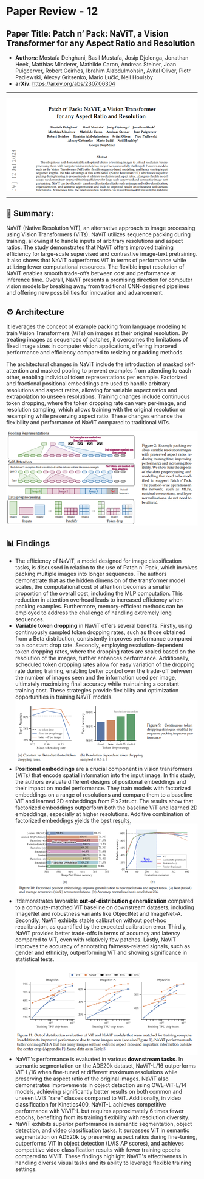 # Paper Review - 12

## **Paper Title**: Patch n’ Pack: NaViT, a Vision Transformer for any Aspect Ratio and Resolution
- **Authors**: Mostafa Dehghani, Basil Mustafa, Josip Djolonga, Jonathan Heek, Matthias Minderer, Mathilde Caron, Andreas Steiner, Joan Puigcerver, Robert Geirhos, Ibrahim Alabdulmohsin, Avital Oliver, Piotr Padlewski, Alexey Gritsenko, Mario Lučić, Neil Houlsby
- **arXiv**: https://arxiv.org/abs/2307.06304
---

![](./figs/Day09-2/1.png)

---

## 🧾 Summary: 
NaViT (Native Resolution ViT), an alternative approach to image processing using Vision Transformers (ViTs). NaViT utilizes sequence packing during training, allowing it to handle inputs of arbitrary resolutions and aspect ratios. The study demonstrates that NaViT offers improved training efficiency for large-scale supervised and contrastive image-text pretraining. It also shows that NaViT outperforms ViT in terms of performance while utilizing fewer computational resources. The flexible input resolution of NaViT enables smooth trade-offs between cost and performance at inference time. Overall, NaViT presents a promising direction for computer vision models by breaking away from traditional CNN-designed pipelines and offering new possibilities for innovation and advancement.



## ⚙️ Architecture
It leverages the concept of example packing from language modeling to train Vision Transformers (ViTs) on images at their original resolution. By treating images as sequences of patches, it overcomes the limitations of fixed image sizes in computer vision applications, offering improved performance and efficiency compared to resizing or padding methods.

The architectural changes in NaViT include the introduction of masked self-attention and masked pooling to prevent examples from attending to each other, enabling individual token representations per example. Factorized and fractional positional embeddings are used to handle arbitrary resolutions and aspect ratios, allowing for variable aspect ratios and extrapolation to unseen resolutions. Training changes include continuous token dropping, where the token dropping rate can vary per-image, and resolution sampling, which allows training with the original resolution or resampling while preserving aspect ratio. These changes enhance the flexibility and performance of NaViT compared to traditional ViTs.

![](./figs/Day09-2/3.png)

## 📊 Findings 
- The efficiency of NaViT, a model designed for image classification tasks, is discussed in relation to the use of Patch n' Pack, which involves packing multiple images into longer sequences. The authors demonstrate that as the hidden dimension of the transformer model scales, the computational cost of attention becomes a smaller proportion of the overall cost, including the MLP computation. This reduction in attention overhead leads to increased efficiency when packing examples. Furthermore, memory-efficient methods can be employed to address the challenge of handling extremely long sequences.
- **Variable token dropping** in NaViT offers several benefits. Firstly, using continuously sampled token dropping rates, such as those obtained from a Beta distribution, consistently improves performance compared to a constant drop rate. Secondly, employing resolution-dependent token dropping rates, where the dropping rates are scaled based on the resolution of the images, further enhances performance. Additionally, scheduled token dropping rates allow for easy variation of the dropping rate during training, enabling better control over the trade-off between the number of images seen and the information used per image, ultimately maximizing final accuracy while maintaining a constant training cost. These strategies provide flexibility and optimization opportunities in training NaViT models.
![](./figs/Day09-2/5VTD.png)
- **Positional embeddings** are a crucial component in vision transformers (ViTs) that encode spatial information into the input image. In this study, the authors evaluate different designs of positional embeddings and their impact on model performance. They train models with factorized embeddings on a range of resolutions and compare them to a baseline ViT and learned 2D embeddings from Pix2struct. The results show that factorized embeddings outperform both the baseline ViT and learned 2D embeddings, especially at higher resolutions. Additive combination of factorized embeddings yields the best results.
![](./figs/Day09-2/4PA.png)
- Itdemonstrates favorable **out-of-distribution generalization** compared to a compute-matched ViT baseline on downstream datasets, including ImageNet and robustness variants like ObjectNet and ImageNet-A. Secondly, NaViT exhibits stable calibration without post-hoc recalibration, as quantified by the expected calibration error. Thirdly, NaViT provides better trade-offs in terms of accuracy and latency compared to ViT, even with relatively few patches. Lastly, NaViT improves the accuracy of annotating fairness-related signals, such as gender and ethnicity, outperforming ViT and showing significance in statistical tests.
![](./figs/Day09-2/6OOD.png)
-  NaViT's performance is evaluated in various **downstream tasks**. In semantic segmentation on the ADE20k dataset, NaViT-L/16 outperforms ViT-L/16 when fine-tuned at different maximum resolutions while preserving the aspect ratio of the original images. NaViT also demonstrates improvements in object detection using OWL-ViT-L/14 models, achieving significantly better results on both common and unseen LVIS "rare" classes compared to ViT. Additionally, in video classification for Kinetics400, NaViT-L achieves competitive performance with ViViT-L but requires approximately 6 times fewer epochs, benefiting from its training flexibility with resolution diversity.
- NaViT exhibits superior performance in semantic segmentation, object detection, and video classification tasks. It surpasses ViT in semantic segmentation on ADE20k by preserving aspect ratios during fine-tuning, outperforms ViT in object detection (LVIS AP scores), and achieves competitive video classification results with fewer training epochs compared to ViViT. These findings highlight NaViT's effectiveness in handling diverse visual tasks and its ability to leverage flexible training settings.